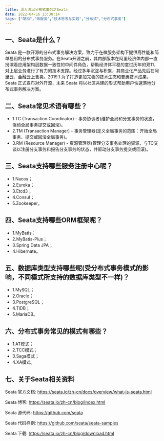 ```yaml
---
title: 深入浅出分布式事务之Seata
date: 2022-04-16 13:30:14
tags: ["架构","微服务","技术思考与实践","分布式","分布式事务"]
---
```


## 一、Seata是什么？
Seata 是一款开源的分布式事务解决方案，致力于在微服务架构下提供高性能和简单易用的分布式事务服务。在Seata开源之前，其内部版本在阿里经济体内部一直扮演着应用架构层数据一致性的中间件角色，帮助经济体平稳的度过历年的双11，对上层业务进行了有力的技术支撑。经过多年沉淀与积累，其商业化产品先后在阿里云、金融云上售卖。2019.1 为了打造更加完善的技术生态和普惠技术成果，Seata 正式宣布对外开源，未来 Seata 将以社区共建的形式帮助用户快速落地分布式事务解决方案。
<!--more-->

## 二、Seata常见术语有哪些？
- 1.TC (Transaction Coordinator) - 事务协调者(维护全局和分支事务的状态，驱动全局事务提交或回滚)。
- 2.TM (Transaction Manager) - 事务管理器(定义全局事务的范围：开始全局事务、提交或回滚全局事务)。
- 3.RM (Resource Manager) - 资源管理器(管理分支事务处理的资源，与TC交谈以注册分支事务和报告分支事务的状态，并驱动分支事务提交或回滚)。

## 三、Seata支持哪些服务注册中心呢？
- 1.Nacos；
- 2.Eureka；
- 3.Etcd3；
- 4.Consul；
- 5.Zookeeper。

## 四、Seata支持哪些ORM框架呢？
- 1.MyBatis；
- 2.MyBatis-Plus；
- 3.Spring Data JPA；
- 4.Hibernate。

## 五、数据库类型支持哪些呢(受分布式事务模式的影响，不同模式所支持的数据库类型不一样)？
- 1.MySQL；
- 2.Oracle；
- 3.PostgreSQL；
- 4.TiDB；
- 5.MariaDB。

## 六、分布式事务常见的模式有哪些？
- 1.AT模式；
- 2.TCC模式；
- 3.Saga模式；
- 4.XA模式。

## 七、关于Seata相关资料

Seata 官方文档:
https://seata.io/zh-cn/docs/overview/what-is-seata.html

Seata 博客:
https://seata.io/zh-cn/blog/index.html

Seata 源代码:
https://github.com/seata

Seata 代码样例:
https://github.com/seata/seata-samples

Seata 下载:
https://seata.io/zh-cn/blog/download.html